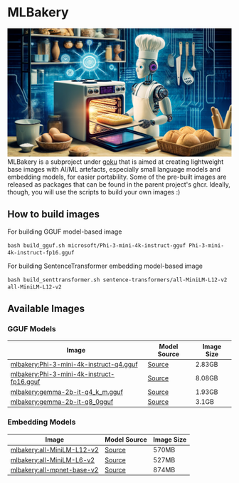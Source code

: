 # MLBakery
![MLBakery](assets/mlbakery.webp)
MLBakery is a subproject under [goku](../../README.md) that is aimed at creating lightweight base images with AI/ML artefacts, especially small language models and embedding models, for easier portability. Some of the pre-built images are released as packages that can be found in the parent project's ghcr. Ideally, though, you will use the scripts to build your own images :)

## How to build images
For building GGUF model-based image
```
bash build_gguf.sh microsoft/Phi-3-mini-4k-instruct-gguf Phi-3-mini-4k-instruct-fp16.gguf
```

For building SentenceTransformer embedding model-based image
```
bash build_senttransformer.sh sentence-transformers/all-MiniLM-L12-v2 all-MiniLM-L12-v2
```

## Available Images
### GGUF Models
| Image                                | Model Source             | Image Size |
|---------------------------------------|--------------------------|------------|
| [mlbakery:Phi-3-mini-4k-instruct-q4.gguf](https://github.com/aishwaryaprabhat/goku/pkgs/container/mlbakery/215241701?tag=Phi-3-mini-4k-instruct-q4.gguf)   | [Source](https://huggingface.co/microsoft/Phi-3-mini-4k-instruct-gguf/tree/main)              | 2.83GB     |
| [mlbakery:Phi-3-mini-4k-instruct-fp16.gguf](https://github.com/aishwaryaprabhat/goku/pkgs/container/mlbakery/215238297?tag=Phi-3-mini-4k-instruct-fp16.gguf)   | [Source](https://huggingface.co/microsoft/Phi-3-mini-4k-instruct-gguf/tree/main)              | 8.08GB   |
| [mlbakery:gemma-2b-it-q4_k_m.gguf](https://github.com/aishwaryaprabhat/goku/pkgs/container/mlbakery/215226227?tag=gemma-2b-it-q4_k_m.gguf)     | [Source](https://huggingface.co/lmstudio-ai/gemma-2b-it-GGUF/tree/main)         | 1.93GB     |
| [mlbakery:gemma-2b-it-q8_0gguf](https://github.com/aishwaryaprabhat/goku/pkgs/container/mlbakery/215224594?tag=gemma-2b-it-q8_0.gguf)     | [Source](https://huggingface.co/lmstudio-ai/gemma-2b-it-GGUF/tree/main)         | 3.1GB     |

### Embedding Models
| Image                                | Model Source             | Image Size |
|--------------------------------------|--------------------------|------------|
| [mlbakery:all-MiniLM-L12-v2](https://github.com/aishwaryaprabhat/goku/pkgs/container/mlbakery/215963934?tag=all-MiniLM-L12-v2)   | [Source](https://huggingface.co/sentence-transformers/all-MiniLM-L12-v2)              | 570MB     |
| [mlbakery:all-MiniLM-L6-v2](https://github.com/aishwaryaprabhat/goku/pkgs/container/mlbakery/215964776?tag=all-MiniLM-L6-v2)   | [Source](https://huggingface.co/sentence-transformers/all-MiniLM-L6-v2)              | 527MB     |
| [mlbakery:all-mpnet-base-v2](https://github.com/aishwaryaprabhat/goku/pkgs/container/mlbakery/215965325?tag=all-mpnet-base-v2)     | [Source](https://huggingface.co/sentence-transformers/all-mpnet-base-v2)         | 874MB     |
